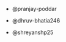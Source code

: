 * @pranjay-poddar
<!-- add contributor Github username below -->
* @dhruv-bhatia246
<!-- * @ <GitHub Username> -->
* @shreyanshp25
